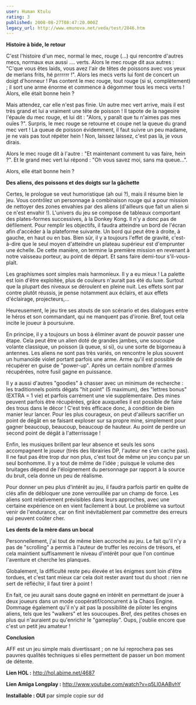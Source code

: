```yaml
---
user: Human Ktulu
rating: 3
published: 2008-08-27T08:47:20.000Z
legacy_url: http://www.emunova.net/veda/test/2846.htm
---
```

**Histoire à bide, le retour**  

  

C'est l'histoire d'un mec, normal le mec, rouge (...) qui rencontre d'autres mecs, normaux eux aussi .... verts. Alors le mec rouge dit aux autres : "C'que vous êtes laids, vous avez l'air de têtes de poissons avec vos yeux de merlans frits, hé prrrrrr !". Alors les mecs verts lui font de concert un doigt d'honneur ! Pas content le mec rouge, tout rouge (si si, complètement) ; il sort une arme énorme et commence à dégommer tous les mecs verts ! Alors, elle était bonne hein ?  

  

Mais attendez, car elle n'est pas finie. Un autre mec vert arrive, mais il est très grand et lui a vraiment une tête de poisson ! Il tapote de la nageoire l'épaule du mec rouge, et lui dit : "Alors, y paraît que tu n'aimes pas mes ouïes ?". Surpris, le mec rouge se retourne et coupe net la queue du grand mec vert ! La queue de poisson évidemment, il faut suivre un peu madame, je ne vais pas tout répéter hein ! Non, laissez laissez, c'est pas là, je vous dirais.  

  

Alors le mec rouge dit à l'autre : "Et maintenant comment tu vas faire, hein ?". Et le grand mec vert lui répond : "Oh vous savez moi, sans ma queue...".  

  

Alors, elle était bonne hein ?  

  

  

**Des aliens, des poissons et des doigts sur la gâchette**  

  

Certes, le prologue se veut humoristique (ah oui ?), mais il résume bien le jeu. Vous contrôlez un personnage à combinaison rouge qui a pour mission de nettoyer des zones envahies par des aliens (d'ailleurs que fait un alien si ce n'est envahir !). L'univers du jeu se compose de tableaux comportant des plates-formes successives, à la Donkey Kong. Il n'y a donc pas de défilement. Pour remplir les objectifs, il faudra atteindre un bord de l'écran afin d'accéder à la plateforme suivante. Un bord qui peut être à droite, à gauche, en haut ou en bas. Bien sûr, il y a toujours l'effet de gravité, c'est-à-dire que le seul moyen d'atteindre un plateau supérieur est d'emprunter une échelle. De cette manière, on termine la première mission en revenant à notre vaisseau porteur, au point de départ. Et sans faire demi-tour s'il-vous-plaît.  

  

Les graphismes sont simples mais harmonieux. Il y a eu mieux ! La palette est loin d'être exploitée, plus de couleurs n'aurait pas été du luxe. Surtout que la plupart des niveaux se déroulent en pleine nuit. Les effets sont par contre plutôt réussis, je pense notamment aux éclairs, et aux effets d'éclairage, projecteurs,...  

Heureusement, le jeu tire ses atouts de son scénario et des dialogues entre le héros et son commandant, qui ne manquent pas d'ironie. Bref, tout cela incite le joueur à poursuivre.  

  

En principe, il y a toujours un boss à éliminer avant de pouvoir passer une étape. Cela peut être un alien doté de grandes jambes, une soucoupe volante classique, un poisson (à queue, si si), ou une sorte de bigorneau à antennes. Les aliens ne sont pas très variés, on rencontre le plus souvent un humanoïde violet portant parfois une arme. Arme qu'il est possible de récupérer en guise de "power-up". Après un certain nombre d'armes récupérées, notre fusil gagne en puissance.  

  

Il y a aussi d'autres "goodies" à chasser avec un minimum de recherche : les traditionnels points dégats "hit point" (5 maximum), des "lettres bonus" (EXTRA = 1 vie) et parfois carrément une vie supplémentaire. Des mines peuvent parfois être récupérées, grâce auxquelles il est possible de faire des trous dans le décor ! C'est très efficace donc, à condition de bien manier leur lancer. Pour les plus courageux, on peut d'ailleurs sacrifier un point de dégât en se faisant exploser sur sa propre mine, simplement pour gagner beaucoup, beaucoup, beaucoup de hauteur. Au point de perdre un second point de dégât à l'atterrissage !  

  

Enfin, les musiques brillent par leur absence et seuls les sons accompagnent le joueur (tirés des librairies DP, l'auteur ne s'en cache pas). Il ne faut pas être trop dur non plus, c'est tout de même un jeu conçu par un seul bonhomme. Il y a tout de même de l'idée ; puisque le volume des bruitages dépend de l'éloignement du personnage par rapport à la source du bruit, cela donne un peu de réalisme.  

  

Pour donner un peu plus d'intérêt au jeu, il faudra parfois partir en quête de clés afin de débloquer une zone verrouillée par un champ de force. Les aliens sont relativement prévisibles dans leurs approches, avec une certaine expérience on en vient facilement à bout. Le problème va surtout venir de l'endurance, car on finit inévitablement par commettre des erreurs qui peuvent coûter cher.  

  

  

**Les dents de la mère dans un bocal**  

  

Personnellement, j'ai tout de même bien accroché au jeu. Le fait qu'il n'y a pas de "scrolling" a permis à l'auteur de truffer les recoins de trésors, et cela maintient suffisamment le niveau d'intérêt pour que l'on continue l'aventure et cherche les planques.  

Globalement, la difficulté reste peu élevée et les énigmes sont loin d'être tordues, et c'est tant mieux car cela doit rester avant tout du shoot : rien ne sert de réfléchir, il faut tirer à point !  

  

En fait, ce jeu aurait sans doute gagné en intérêt en permettant de jouer à deux joueurs dans un mode coopératif/concurrent à la Chaos Engine. Dommage également qu'il n'y ait pas la possibilité de piloter les engins aliens, tels que les "walkers" et les soucoupes. Bref, des petites choses en plus qui n'auraient pu qu'enrichir le "gameplay". Oups, j'oublie encore que c'est un petit jeu amateur !  

  

  

**Conclusion**  

  

AFF est un jeu simple mais divertissant ; on ne lui reprochera pas ses pauvres qualités techniques si elles permettent de passer un bon moment de détente.  

  

  

**Lien HOL :** http://hol.abime.net/4687  

  

**Lien Amiga Longplay :** http://www.youtube.com/watch?v=q5Ll0AABvhY  

  

**Installable : OUI** par simple copie sur dd